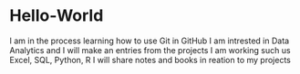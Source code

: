# Hello-World

I am in the process learning how to use Git in GitHub
I am intrested in Data Analytics and I will make an entries from the projects I am working such us Excel, SQL, Python, R
I will share notes and books in reation to my projects
